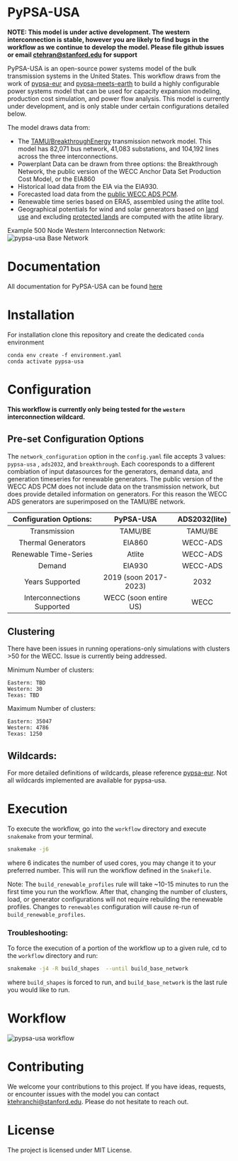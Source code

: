 # PyPSA-USA

**NOTE: This model is under active development. The western interconnection is stable, however you are likely to find bugs in the workflow as we continue to develop the model. Please file github issues or email ctehran@stanford.edu for support**

PyPSA-USA is an open-source power systems model of the bulk transmission systems in the United States. This workflow draws from the work of [pypsa-eur](https://pypsa-eur.readthedocs.io/en/latest/index.html) and [pypsa-meets-earth](https://pypsa-earth.readthedocs.io/en/latest/how_to_contribute.html) to build a highly configurable power systems model that can be used for capacity expansion modeling, production cost simulation, and power flow analysis. This model is currently under development, and is only stable under certain configurations detailed below.

The model draws data from:

- The [TAMU/BreakthroughEnergy](https://www.breakthroughenergy.org/) transmission network model. This model has 82,071 bus network, 41,083 substations, and 104,192 lines across the three interconnections.
- Powerplant Data can be drawn from three options: the Breakthrough Network, the public version of the WECC Anchor Data Set Production Cost Model, or the EIA860
- Historical load data from the EIA via the EIA930.
- Forecasted load data from the [public WECC ADS PCM](https://www.wecc.org/ReliabilityModeling/Pages/AnchorDataSet.aspx).
- Renewable time series based on ERA5, assembled using the atlite tool.
- Geographical potentials for wind and solar generators based on [land use](https://land.copernicus.eu/global/products/lc) and excluding [protected lands](https://www.protectedplanet.net/country/USA) are computed with the atlite library.

Example 500 Node Western Interconnection Network:
![pypsa-usa Base Network](https://github.com/PyPSA/pypsa-usa/blob/master/workflow/repo_data/network_500.jpg)

# Documentation 

All documentation for PyPSA-USA can be found [here](https://pypsa-usa.readthedocs.io/en/latest/)

# Installation

For installation clone this repository and create the dedicated `conda` environment

```
conda env create -f environment.yaml
conda activate pypsa-usa
```

<!-- download submodules after cloning:

```
git submodule update --init
```

update submodule with:

```
git submodule update --remote
``` -->


# Configuration

**This workflow is currently only being tested for the `western` interconnection wildcard.**

## Pre-set Configuration Options

The `network_configuration` option in the `config.yaml` file accepts 3 values: `pypsa-usa` , `ads2032`, and `breakthrough`. Each cooresponds to a different combiation of input datasources for the generators, demand data, and generation timeseries for renewable generators. The public version of the WECC ADS PCM does not include data on the transmission network, but does provide detailed information on generators. For this reason the WECC ADS generators are superimposed on the TAMU/BE network.

| Configuration Options: | PyPSA-USA | ADS2032(lite) |
|:----------:|:----------:|:----------:|
| Transmission | TAMU/BE | TAMU/BE |
| Thermal Generators | EIA860 | WECC-ADS |
| Renewable Time-Series | Atlite | WECC-ADS |
| Demand | EIA930 | WECC-ADS |
| Years Supported | 2019 (soon 2017-2023) | 2032 |
| Interconnections Supported | WECC (soon entire US) | WECC |

## Clustering

There have been issues in running operations-only simulations with clusters >50 for the WECC. Issue is currently being addressed.

Minimum Number of clusters:
```
Eastern: TBD
Western: 30
Texas: TBD
```

Maximum Number of clusters:
```
Eastern: 35047
Western: 4786
Texas: 1250
```

## Wildcards:
For more detailed definitions of wildcards, please reference [pypsa-eur](https://pypsa-eur.readthedocs.io/en/latest/wildcards.html). Not all wildcards implemented are available for pypsa-usa.

# Execution 
To execute the workflow, go into the `workflow` directory and execute `snakemake` from your terminal. 

```bash
snakemake -j6
```

where 6 indicates the number of used cores, you may change it to your preferred number. This will run the workflow defined in the `Snakefile`.

Note: The `build_renewable_profiles` rule will take ~10-15 minutes to run the first time you run the workflow. After that, changing the number of clusters, load, or generator configurations will not require rebuilding the renewable profiles. Changes to `renewables` configuration will cause re-run of `build_renewable_profiles`.

### Troubleshooting:

To force the execution of a portion of the workflow up to a given rule, cd to the `workflow` directory and run:

```bash
snakemake -j4 -R build_shapes  --until build_base_network
```
where `build_shapes` is forced to run, and `build_base_network`  is the last rule you would like to run.


# Workflow

![pypsa-usa workflow](https://github.com/PyPSA/pypsa-usa/blob/master/workflow/repo_data/dag.jpg?raw=true)

# Contributing
We welcome your contributions to this project. If you have ideas, requests, or encounter issues with the model you can contact ktehranchi@stanford.edu. Please do not hesitate to reach out.


<!-- # Scope -->

# License

The project is licensed under MIT License.
